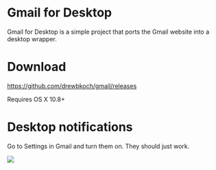 # Gmail for Desktop

Gmail for Desktop is a simple project that ports the Gmail website into a desktop wrapper.

# Download

https://github.com/drewbkoch/gmail/releases

Requires OS X 10.8+

# Desktop notifications

Go to Settings in Gmail and turn them on. They should just work.

![](https://raw.github.com/drewbkoch/gmail/master/notification-example.png)
